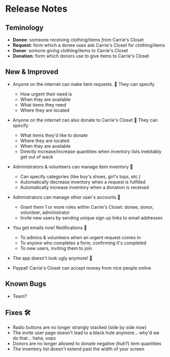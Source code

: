 # Release Notes

## Teminology
- **Donee**: someone receiving clothing/items _from_ Carrie's Closet
- **Request**: form which a donee uses ask Carrie's Closet for clothing/items
- **Donor**: somone giving clothing/items _to_ Carrie's Closet
- **Donation:** form which donors use to give items to Carrie's Closet

## New & Improved 

- Anyone on the internet can make item requests. 💁 They can specify
  -  How urgent their need is
  -  When they are available
  -  What items they need
  -  Where they are located

- Anyone on the internet can also donate to Carrie's Closet 🎅 They can specify
  -  What items they'd like to donate
  -  Where they are located
  -  When they are available
  -  Directly increase/increase quantities when inventory lists inebitably get out of wack

- Administrators & volunteers can manage item inventory 👚
  - Can specify categories (like boy's shoes, girl's tops, etc.)
  - Automatically decrease inventory when a request is fulfilled
  - Automatically increase inventory when a donation is received

- Admnistrators can manage other user's accounts 🧾
  - Grant them 1 or more roles within Carrie's Closet: donee, donor, volunteer, administrator
  - Invite new users by sending unique sign up links to email addresses

- You get emails now! Notifications 📧
  - To admins & volunteers when an urgent request comes in
  - To anyone who completes a form, confirming it's completed
  - To new users, inviting them to join

- The app doesn't look ugly anymore! 🦋
- Paypal! Carrie's Closet can accept money from nice people online

## Known Bugs
- Team?

## Fixes 🛠️
- Radio buttons are no longer strangly stacked (side by side now)
- The invite user page doesn't lead to a black hole anymore... why'd we do that... haha, oops
- Donors are no longer allowed to donate negative (huh?) item quantities
- The inventory list doesn't extend past the width of your screen
 
 
